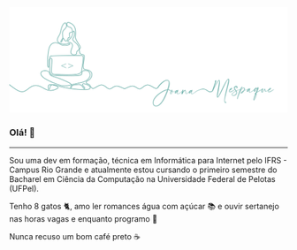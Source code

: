 ![capa github](https://github.com/joanamespaque/joanamesapque/blob/main/images/header.png)  


### Olá! :call_me_hand:

---

Sou uma dev em formação, técnica em Informática para Internet pelo IFRS - Campus Rio Grande e atualmente estou cursando o primeiro semestre do Bacharel em Ciência da Computação na Universidade Federal de Pelotas (UFPel). 

Tenho 8 gatos :cat2:, amo ler romances água com açúcar :books: e ouvir sertanejo nas horas vagas e enquanto programo :cowboy_hat_face:

Nunca recuso um bom café preto :coffee:	

